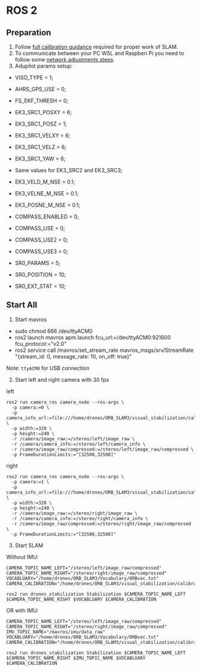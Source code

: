 # ROS 2

## Preparation

1. Follow [full calibration guidance](./calibration/README.md) required for proper work of SLAM.
2. To communicate between your PC WSL and Raspberi Pi you need to follow some [network adjustments steps](./window_network.md).
3. Adupilot params setup:
  - VISO_TYPE = 1;
  - AHRS_GPS_USE = 0;
  - FS_EKF_THRESH = 0;

  - EK3_SRC1_POSXY = 6;
  - EK3_SRC1_POSZ = 1;
  - EK3_SRC1_VELXY = 6;
  - EK3_SRC1_VELZ = 6;
  - EK3_SRC1_YAW = 6;
  - Same values for EK3_SRC2 and EK3_SRC3;

  - EK3_VELD_M_NSE = 0.1;
  - EK3_VELNE_M_NSE = 0.1;
  - EK3_POSNE_M_NSE = 0.1;
  - COMPASS_ENABLED = 0;
  - COMPASS_USE = 0;
  - COMPASS_USE2 = 0;
  - COMPASS_USE3 = 0;

  - SR0_PARAMS = 5;
  - SR0_POSITION = 10;
  - SR0_EXT_STAT = 10;

## Start All

1. Start mavros

- sudo chmod 666 /dev/ttyACM0
- ros2 launch mavros apm.launch fcu_url:=/dev/ttyACM0:921600 fcu_protocol:="v2.0"
- ros2 service call /mavros/set_stream_rate mavros_msgs/srv/StreamRate "{stream_id: 0, message_rate: 10, on_off: true}"

Note: `ttyACM0` for USB connection

2. Start left and right camera with 30 fps

left
```
ros2 run camera_ros camera_node --ros-args \
  -p camera:=0 \
  -p camera_info_url:=file:///home/drones/ORB_SLAM3/visual_stabilization/calibration/left.yaml \
  -p width:=320 \
  -p height:=240 \
  -r /camera/image_raw:=/stereo/left/image_raw \
  -r /camera/camera_info:=/stereo/left/camera_info \
  -r /camera/image_raw/compressed:=/stereo/left/image_raw/compressed \
  -p FrameDurationLimits:="[32500,32500]"
```

right
```
ros2 run camera_ros camera_node --ros-args \
  -p camera:=1 \
  -p camera_info_url:=file:///home/drones/ORB_SLAM3/visual_stabilization/calibration/right.yaml \
  -p width:=320 \
  -p height:=240 \
  -r /camera/image_raw:=/stereo/right/image_raw \
  -r /camera/camera_info:=/stereo/right/camera_info \
  -r /camera/image_raw/compressed:=/stereo/right/image_raw/compressed \
  -p FrameDurationLimits:="[32500,32500]"
```

3. Start SLAM

Without IMU:
```
CAMERA_TOPIC_NAME_LEFT="/stereo/left/image_raw/compressed"
CAMERA_TOPIC_NAME_RIGHT="/stereo/right/image_raw/compressed"
VOCABLUARY="/home/drones/ORB_SLAM3/Vocabulary/ORBvoc.txt"
CAMERA_CALIBRATION="/home/drones/ORB_SLAM3/visual_stabilization/calibration/slam_rpi5_stereo_calibration.yaml"

ros2 run drones_stabilization Stabilization $CAMERA_TOPIC_NAME_LEFT $CAMERA_TOPIC_NAME_RIGHT $VOCABLUARY $CAMERA_CALIBRATION
```

OR with IMU:
```
CAMERA_TOPIC_NAME_LEFT="/stereo/left/image_raw/compressed"
CAMERA_TOPIC_NAME_RIGHT="/stereo/right/image_raw/compressed"
IMU_TOPIC_NAME="/mavros/imu/data_raw"
VOCABLUARY="/home/drones/ORB_SLAM3/Vocabulary/ORBvoc.txt"
CAMERA_CALIBRATION="/home/drones/ORB_SLAM3/visual_stabilization/calibration/slam_rpi5_stereo_calibration.yaml"

ros2 run drones_stabilization Stabilization $CAMERA_TOPIC_NAME_LEFT $CAMERA_TOPIC_NAME_RIGHT $IMU_TOPIC_NAME $VOCABLUARY $CAMERA_CALIBRATION
```
